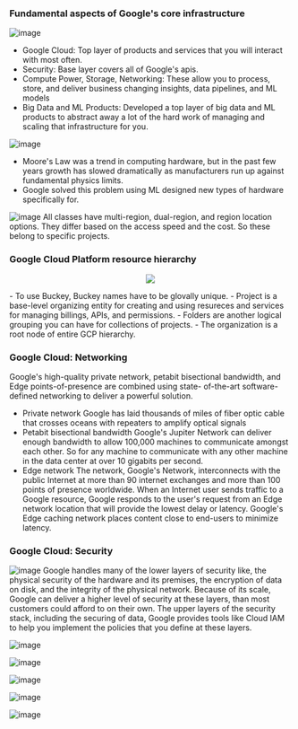 ### Fundamental aspects of Google's core infrastructure
![image](https://user-images.githubusercontent.com/72551588/130631686-ad566f27-409e-44e3-a63a-0ba77df49b7c.png)
- Google Cloud: Top layer of products and services that you will interact with most often.
- Security: Base layer covers all of Google's apis.
- Compute Power, Storage, Networking: These allow you to process, store, and deliver business changing insights, data pipelines, and ML models
- Big Data and ML Products: Developed a top layer of big data and ML products to abstract away a lot of the hard work of managing and scaling that infrastructure for you.


![image](https://user-images.githubusercontent.com/72551588/130634732-aee21f37-be78-41ac-be78-12897a319348.png) 
- Moore's Law was a trend in computing hardware, but in the past few years growth has slowed dramatically as manufacturers run up against fundamental physics limits.
- Google solved this problem using ML designed new types of hardware specifically for.


![image](https://user-images.githubusercontent.com/72551588/130805796-939e3492-1aa3-40e6-b837-93cbe15305b2.png)
All classes have multi-region, dual-region, and region location options. They differ based on the access speed and the cost. So these belong to specific projects.


### Google Cloud Platform resource hierarchy
<p align="center"><img src="https://user-images.githubusercontent.com/72551588/130806985-42d832dd-e062-486d-8cd7-922787452004.png" style="margin:0"></p>
- To use Buckey, Buckey names have to be glovally unique.
- Project is a base-level organizing entity for creating and using resureces and services for managing billings, APIs, and permissions.
- Folders are another logical grouping you can have for collections of projects.
- The organization is a root node of entire GCP hierarchy.


### Google Cloud: Networking
Google's high-quality private network, petabit bisectional bandwidth, and Edge points-of-presence are combined using state- of-the-art software- defined networking to deliver a powerful solution. 
- Private network
  Google has laid thousands of miles of fiber optic cable that crosses oceans with repeaters to amplify optical signals
- Petabit bisectional bandwidth
  Google's Jupiter Network can deliver enough bandwidth to allow 100,000 machines to communicate amongst each other. So for any machine to communicate with any other machine in     the data center at over 10 gigabits per second.
- Edge network
  The network, Google's Network, interconnects with the public Internet at more than 90 internet exchanges and more than 100 points of presence worldwide. When an Internet user     sends traffic to a Google resource, Google responds to the user's request from an Edge network location that will provide the lowest delay or latency. Google's Edge caching       network places content close to end-users to minimize latency.
  
### Google Cloud: Security
![image](https://user-images.githubusercontent.com/72551588/130811325-fdc5a928-bbcb-4ba9-8d13-baccd5e3b394.png)
Google handles many of the lower layers of security like, the physical security of the hardware and its premises, the encryption of data on disk, and the integrity of the physical network. Because of its scale, Google can deliver a higher level of security at these layers, than most customers could afford to on their own. 
The upper layers of the security stack, including the securing of data, Google provides tools like Cloud IAM to help you implement the policies that you define at these layers.

![image](https://user-images.githubusercontent.com/72551588/131237517-cfb21de2-b9bd-4d55-ad28-c367916e4700.png)

![image](https://user-images.githubusercontent.com/72551588/131321613-e63828f2-ea19-4354-9128-561220bddd43.png)

![image](https://user-images.githubusercontent.com/72551588/131321691-fa4af37a-fce1-4228-be9b-57fb94e0b289.png)

![image](https://user-images.githubusercontent.com/72551588/131322577-506c3650-67f8-4774-8e63-d5f8ee10f30c.png)

![image](https://user-images.githubusercontent.com/72551588/131322669-673d15e2-c443-40d1-a7a5-426ed0a2de49.png)
